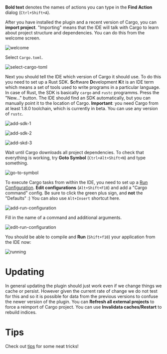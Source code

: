 **Bold text** denotes the names of actions you can type in the **Find Action**
  dialog (`Ctrl+Shift+A`).

After you have installed the plugin and a recent version of Cargo, you can
**import project**. "Importing" means that the IDE will talk with Cargo to learn
about project structure and dependencies. You can do this from the welcome
screen.

![welcome](https://cloud.githubusercontent.com/assets/1711539/14211294/e0ce72c8-f835-11e5-9bfd-061098d70243.png)

Select `Cargo.toml`.

![select-cargo-toml](https://cloud.githubusercontent.com/assets/1711539/14211300/e89a41a8-f835-11e5-8564-ae7237a5dba3.png)

Next you should tell the IDE which version of Cargo it should use. To do this
you need to set up a Rust SDK. **S**oftware **D**evelopment **K**it is an IDE
term which means a set of tools used to write programs in a particular language.
In case of Rust, the SDK is basically `cargo` and `rustc` programms. Press the
"New..." button. The IDE should find an SDK automatically, but you can manually
point it to the location of Cargo. **Important**: you need Cargo from at least
1.8.0 toolchain, which is currently in beta. You can use any version of `rustc`.

![add-sdk-1](https://cloud.githubusercontent.com/assets/1711539/14211305/f36b5040-f835-11e5-9fb3-1d3e05052b05.png)

![add-sdk-2](https://cloud.githubusercontent.com/assets/1711539/14211306/f385c9a2-f835-11e5-8673-4af824d12720.png)

![add-skd-3](https://cloud.githubusercontent.com/assets/1711539/14211307/f3aaaa9c-f835-11e5-986f-fa54e96149fd.png)

Wait until Cargo downloads all project dependencies. To check that everything is
working, try **Goto Symbol** (`Ctrl+Alt+Shift+N`) and type something.

![go-to-symbol](https://cloud.githubusercontent.com/assets/1711539/14211909/2b504076-f839-11e5-86b5-a848c5504522.png)

To execute Cargo tasks from within the IDE, you need to set up a [Run
Configuration](https://www.jetbrains.com/idea/help/creating-and-editing-run-debug-configurations.html).
**Edit configurations** (`Alt+Shift+F10`) and add a "Cargo command" config. Be
sure to click the green plus sign, and **not** the "Defaults" :) You can also
use `Alt+Insert` shortcut here.

![add-run-configuration](https://cloud.githubusercontent.com/assets/1711539/14211919/33d29e60-f839-11e5-8c08-c8d09cbbf4ee.png)

Fill in the name of a command and additional arguments.

![edit-run-configuration](https://cloud.githubusercontent.com/assets/1711539/14211918/33ce8e56-f839-11e5-92c2-8c96bf365699.png)

You should be able to compile and **Run** (`Shift+f10`) your application from the IDE now:

![running](https://cloud.githubusercontent.com/assets/1711539/14211917/33cb0c54-f839-11e5-8026-d4fd7a7b44fd.png)

# Updating

In general updating the plugin should just work even if we change things we
cache or persist. However given the current rate of change we do not test for
this and so it is possible for data from the previous versions to confuse the
newer version of the plugin. You can **Refresh all external projects** to force a
reimport of Cargo project. You can use **Invalidata caches/Restart** to rebuild indices.

# Tips

Check out [tips](Tips.md) for some neat tricks!